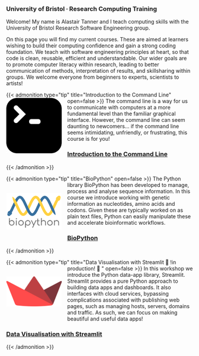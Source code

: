 ### University of Bristol ∙ Research Computing Training

Welcome! My name is Alastair Tanner and I teach computing skills with the University of Bristol Research Software Engineering group. 

On this page you will find my current courses. These are aimed at learners wishing to build their computing confidence and gain a strong coding foundation. We teach with software engineering principles at heart, so that code is clean, reusable, efficient and understandable. Our wider goals are to promote computer literacy within research, leading to better communication of methods, interpretation of results, and skillsharing within groups. We welcome everyone from beginners to experts, scientists to artists!

{{< admonition type="tip" title="Introduction to the Command Line" open=false >}}
[<img align="left" src="https://raw.githubusercontent.com/alleetanner/code-teaching/main/assets/cli.png" width="150" style="margin-right: 15px;" />](https://alleetanner.github.io/intro-to-command-line/) The command line is a way for us to communicate with computers at a more fundamental level than the familiar graphical interface. However, the command line can seem daunting to newcomers... if the command line seems intimidating, unfriendly, or frustrating, this course is for you!
### [<i class="fa fa-dollar-sign"></i><i class="fa fa-chevron-right"></i> Introduction to the Command Line](https://alleetanner.github.io/intro-to-command-line/)
{{< /admonition >}}


{{< admonition type="tip" title="BioPython" open=false >}}
[<img align="left" src="https://raw.githubusercontent.com/alleetanner/code-teaching/main/assets/biopython.png" width="150" style="margin-right: 15px; margin-top: 30px; margin-bottom: 30px;" />](https://alleetanner.github.io/biopython/) The Python library BioPython has been developed to manage, process and analyse sequence information. In this course we introduce working with genetic information as nucleotides, amino acids and codons. Given these are typically worked on as plain text files, Python can easily manipulate these and accelerate bioinformatic workflows.
### [<i class="fa-solid fa-dna"></i><i class="fa-brands fa-python"></i> BioPython](https://alleetanner.github.io/biopython/)
{{< /admonition >}}


{{< admonition type="tip" title="Data Visualisation with Streamlit  🚧 !in production! 🚧  " open=false >}}
[<img align="left" src="https://raw.githubusercontent.com/alleetanner/code-teaching/main/assets/streamlit.png" width="150" style="margin-right: 15px; margin-top: 30px; margin-bottom: 30px;" />](https://alleetanner.github.io/data-vis-with-streamlit/) In this workshop we introduce the Python data-app library, Streamlit. Streamlit provides a pure Python approach to building data apps and dashboards. It also interfaces with cloud services, bypassing complications associated with publishing web pages, such as managing hosts, servers, domains and traffic. As such, we can focus on making beautiful and useful data apps!
### [<i class="fa-solid fa-cube"></i> <i class="fa-brands fa-python"></i> Data Visualisation with Streamlit](https://alleetanner.github.io/data-vis-with-streamlit/)
{{< /admonition >}}

